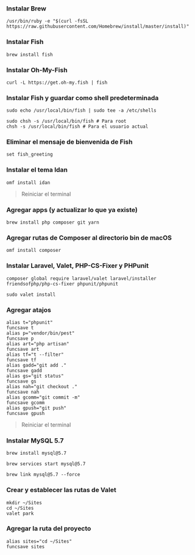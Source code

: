 ### Instalar Brew

```
/usr/bin/ruby -e "$(curl -fsSL https://raw.githubusercontent.com/Homebrew/install/master/install)"
```
### Instalar Fish
```
brew install fish
```
### Instalar Oh-My-Fish
```
curl -L https://get.oh-my.fish | fish
```
### Instalar Fish y guardar como shell predeterminada
```
sudo echo /usr/local/bin/fish | sudo tee -a /etc/shells

sudo chsh -s /usr/local/bin/fish # Para root
chsh -s /usr/local/bin/fish # Para el usuario actual
````
### Eliminar el mensaje de bienvenida de Fish
```
set fish_greeting
```
### Instalar el tema Idan
```
omf install idan
```

> Reiniciar el terminal

### Agregar apps (y actualizar lo que ya existe)
```
brew install php composer git yarn
````
### Agregar rutas de Composer al directorio bin de macOS
```
omf install composer
````
### Instalar Laravel, Valet, PHP-CS-Fixer y PHPunit
```
composer global require laravel/valet laravel/installer friendsofphp/php-cs-fixer phpunit/phpunit

sudo valet install
```
### Agregar atajos
```
alias t="phpunit"
funcsave t
alias p="vendor/bin/pest"
funcsave p
alias art="php artisan"
funcsave art
alias tf="t --filter"
funcsave tf
alias gadd="git add ."
funcsave gadd
alias gs="git status"
funcsave gs
alias nah="git checkout ."
funcsave nah
alias gcomm="git commit -m"
funcsave gcomm
alias gpush="git push"
funcsave gpush
```
> Reiniciar el terminal

### Instalar MySQL 5.7
```
brew install mysql@5.7

brew services start mysql@5.7

brew link mysql@5.7 --force
```

### Crear y establecer las rutas de Valet
```
mkdir ~/Sites
cd ~/Sites
valet park
```

### Agregar la ruta del proyecto
```
alias sites="cd ~/Sites"
funcsave sites
```
